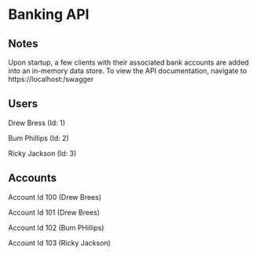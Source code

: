# Banking API

## Notes

Upon startup, a few clients with their associated bank accounts are added into an in-memory data store. 
To view the API documentation, navigate to https://localhost:<container-port>/swagger

## Users

Drew Bress (Id: 1) 

Bum Phillips (Id: 2)

Ricky Jackson (Id: 3)

## Accounts

Account Id 100 (Drew Brees)

Account Id 101 (Drew Brees)

Account Id 102 (Bum PHillips)

Account Id 103 (Ricky Jackson)


